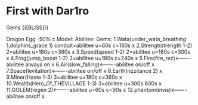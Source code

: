 # First with Dar1ro

Gems {([BLISS])}

Dragon Egg -50% c
                                                                             Model:           Abilitee:
Gems:
1.Wata(under_wata_breathing 1,dolphins_grace 1) conduit=abilitee u=60s c=180s  x
2.Strengt(strength 1-2) 2=abilitee u=180s c=360s                               x
3.Speed(speed 1-2) 2=abilitee u=180s c=300s                                    x
4.Frog(jump_boost 1-2) 2=abilitee u=180s c=240s                                x
5.Fire(fire_rez)<----abilitee always on                                        x
6.Air(slow_falling)<----abilitee on/off                                        x
7.Space(levitation)<----abilitee on/off                                        x
8.Earth(rizzitance 2)                                                          x
9.Miner(Haste 1-3) 3=abilitee u=180s c=360s                                    x
10.Wealth(Hero_Of_THEVILLAGE 1-3) 3=abilitee u=300s 600s                       x
11.GOLEM(regen 2)<----abilitee u=60s c=90s                                     x
12.phantom(invis)<----abilitee on/off                                          x